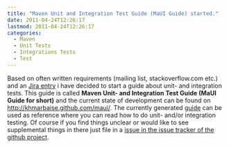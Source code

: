 ```yaml
---
title: "Maven Unit and Integration Test Guide (MaUI Guide) started."
date: 2011-04-24T12:26:17
lastmod: 2011-04-24T12:26:17
categories:
  - Maven
  - Unit Tests
  - Integrations Tests
  - Test
---
```

Based on often written requirements (mailing list, stackoverflow.com etc.) and an <a href="http://jira.codehaus.org/browse/MNG-1563">Jira entry</a> i have decided to start a guide about unit- and integration tests. This guide is called <b>Maven Unit- and Integration Test Guide (MaUI Guide for short)</b> and the current state of development can be found on <a href="http://khmarbaise.github.com/maui/">http://khmarbaise.github.com/maui/</a>. The currently generated <a href="http://khmarbaise.github.com/maui/">guide</a> can be used as reference  where you can read how to do unit- and/or integration testing. Of course if you find things unclear or would like to see supplemental things in there just file in a <a href="https://github.com/khmarbaise/maui/issues">issue in the issue tracker of the github project</a>.
